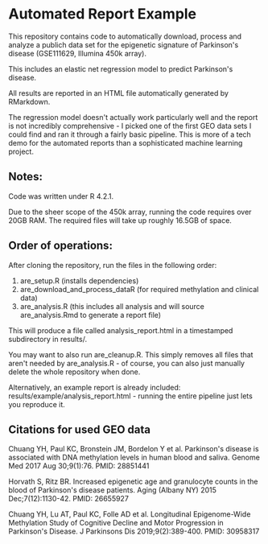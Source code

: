 # Automated Report Example

This repository contains code to automatically download, process and analyze a publich data set for the epigenetic signature of Parkinson's disease (GSE111629, Illumina 450k array).

This includes an elastic net regression model to predict Parkinson's disease.

All results are reported in an HTML file automatically generated by RMarkdown.

The regression model doesn't actually work particularly well and the report is not incredibly comprehensive - I picked one of the first GEO data sets I could find and ran it through a fairly basic pipeline.
This is more of a tech demo for the automated reports than a sophisticated machine learning project.


## Notes:
Code was written under R 4.2.1.

Due to the sheer scope of the 450k array, running the code requires over 20GB RAM. The required files will take up roughly 16.5GB of space.


## Order of operations:
After cloning the repository, run the files in the following order:

1. are_setup.R (installs dependencies)
2. are_download_and_process_dataR (for required methylation and clinical data)
3. are_analysis.R (this includes all analysis and will source are_analysis.Rmd to generate a report file)

This will produce a file called analysis_report.html in a timestamped subdirectory in results/.

You may want to also run are_cleanup.R.
This simply removes all files that aren't needed by are_analysis.R - of course, you can also just manually delete the whole repository when done.

Alternatively, an example report is already included: results/example/analysis_report.html - running the entire pipeline just lets you reproduce it.


## Citations for used GEO data
Chuang YH, Paul KC, Bronstein JM, Bordelon Y et al. Parkinson's disease is associated with DNA methylation levels in human blood and saliva. Genome Med 2017 Aug 30;9(1):76. PMID: 28851441

Horvath S, Ritz BR. Increased epigenetic age and granulocyte counts in the blood of Parkinson's disease patients. Aging (Albany NY) 2015 Dec;7(12):1130-42. PMID: 26655927

Chuang YH, Lu AT, Paul KC, Folle AD et al. Longitudinal Epigenome-Wide Methylation Study of Cognitive Decline and Motor Progression in Parkinson's Disease. J Parkinsons Dis 2019;9(2):389-400. PMID: 30958317
